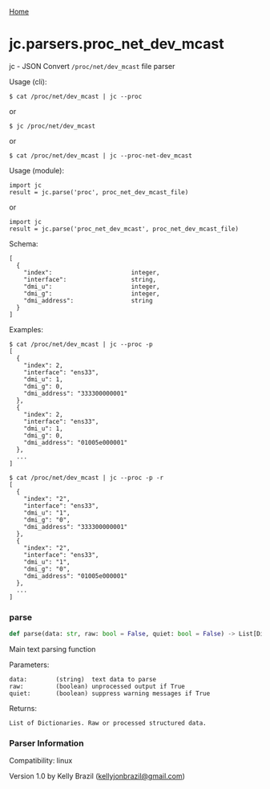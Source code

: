 [Home](https://kellyjonbrazil.github.io/jc/)
<a id="jc.parsers.proc_net_dev_mcast"></a>

# jc.parsers.proc\_net\_dev\_mcast

jc - JSON Convert `/proc/net/dev_mcast` file parser

Usage (cli):

    $ cat /proc/net/dev_mcast | jc --proc

or

    $ jc /proc/net/dev_mcast

or

    $ cat /proc/net/dev_mcast | jc --proc-net-dev_mcast

Usage (module):

    import jc
    result = jc.parse('proc', proc_net_dev_mcast_file)

or

    import jc
    result = jc.parse('proc_net_dev_mcast', proc_net_dev_mcast_file)

Schema:

    [
      {
        "index":                      integer,
        "interface":                  string,
        "dmi_u":                      integer,
        "dmi_g":                      integer,
        "dmi_address":                string
      }
    ]

Examples:

    $ cat /proc/net/dev_mcast | jc --proc -p
    [
      {
        "index": 2,
        "interface": "ens33",
        "dmi_u": 1,
        "dmi_g": 0,
        "dmi_address": "333300000001"
      },
      {
        "index": 2,
        "interface": "ens33",
        "dmi_u": 1,
        "dmi_g": 0,
        "dmi_address": "01005e000001"
      },
      ...
    ]

    $ cat /proc/net/dev_mcast | jc --proc -p -r
    [
      {
        "index": "2",
        "interface": "ens33",
        "dmi_u": "1",
        "dmi_g": "0",
        "dmi_address": "333300000001"
      },
      {
        "index": "2",
        "interface": "ens33",
        "dmi_u": "1",
        "dmi_g": "0",
        "dmi_address": "01005e000001"
      },
      ...
    ]

<a id="jc.parsers.proc_net_dev_mcast.parse"></a>

### parse

```python
def parse(data: str, raw: bool = False, quiet: bool = False) -> List[Dict]
```

Main text parsing function

Parameters:

    data:        (string)  text data to parse
    raw:         (boolean) unprocessed output if True
    quiet:       (boolean) suppress warning messages if True

Returns:

    List of Dictionaries. Raw or processed structured data.

### Parser Information
Compatibility:  linux

Version 1.0 by Kelly Brazil (kellyjonbrazil@gmail.com)
